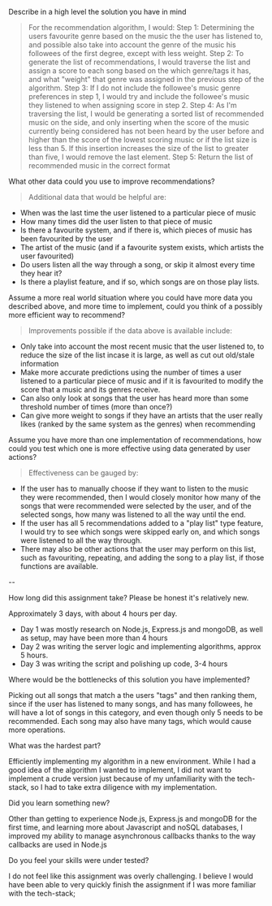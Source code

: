 Describe in a high level the solution you have in mind
> For the recommendation algorithm, I would:
Step 1: Determining the users favourite genre based on the music the the user has listened to, and possible also take into account the genre of the music his followees of the first degree, except with less weight.
Step 2: To generate the list of recommendations, I would traverse the list and assign a score to each song based on the which genre/tags it has, and what "weight" that genre was assigned in the previous step of the algorithm.
Step 3: If I do not include the followee's music genre preferences in step 1, I would try and include the followee's music they listened to when assigning score in step 2.
Step 4: As I'm traversing the list, I would be generating a sorted list of recommended music on the side, and only inserting when the score of the music currently being considered has not been heard by the user before and higher than the score of the lowest scoring music or if the list size is less than 5. If this insertion increases the size of the list to greater than five, I would remove the last element.
Step 5: Return the list of recommended music in the correct format

What other data could you use to improve recommendations?
> Additional data that would be helpful are: 
- When was the last time the user listened to a particular piece of music
- How many times did the user listen to that piece of music
- Is there a favourite system, and if there is, which pieces of music has been favourited by the user
- The artist of the music (and if a favourite system exists, which artists the user favourited)
- Do users listen all the way through a song, or skip it almost every time they hear it?
- Is there a playlist feature, and if so, which songs are on those play lists.


Assume a more real world situation where you could have more data you described above, and more time to implement, could you think of a possibly more efficient way to recommend?
> Improvements possible if the data above is available include:
- Only take into account the most recent music that the user listened to, to reduce the size of the list incase it is large, as well as cut out old/stale information
- Make more accurate predictions using the number of times a user listened to a particular piece of music and if it is favourited to modify the score that a music and its genres receive.
- Can also only look at songs that the user has heard more than some threshold number of times (more than once?)
- Can give more weight to songs if they have an artists that the user really likes (ranked by the same system as the genres) when recommending

Assume you have more than one implementation of recommendations, how could you test which one is more effective using data generated by user actions?
>Effectiveness can be gauged by: 
- If the user has to manually choose if they want to listen to the music they were recommended, then I would closely monitor how many of the songs that were recommended were selected by the user, and of the selected songs, how many was listened to all the way until the end.
- If the user has all 5 recommendations added to a "play list" type feature, I would try to see which songs were skipped early on, and which songs were listened to all the way through.
- There may also be other actions that the user may perform on this list, such as favouriting, repeating, and adding the song to a play list, if those functions are available.

--

How long did this assignment take? Please be honest it's relatively new.
>
Approximately 3 days, with about 4 hours per day.
- Day 1 was mostly research on Node.js, Express.js and mongoDB, as well as setup, may have been more than 4 hours
- Day 2 was writing the server logic and implementing algorithms, approx 5 hours.
- Day 3 was writing the script and polishing up code, 3-4 hours

Where would be the bottlenecks of this solution you have implemented?
>
Picking out all songs that match a the users "tags" and then ranking them, since if the user has listened to many songs, and has many followees, he will have a lot of songs in this category, and even though only 5 needs to be recommended. Each song may also have many tags, which would cause more operations.
 

What was the hardest part?
>
Efficiently implementing my algorithm in a new environment. While I had a good idea of the algorithm I wanted to implement, I did not want to implement a crude version just because of my unfamiliarity with the tech-stack, so I had to take extra diligence with my implementation.

Did you learn something new?
> 
Other than getting to experience Node.js, Express.js and mongoDB for the first time, and learning more about Javascript and noSQL databases, I improved my ability to manage asynchronous callbacks thanks to the way callbacks are used in Node.js

Do you feel your skills were under tested?
>
I do not feel like this assignment was overly challenging. I believe I would have been able to very quickly finish the assignment if I was more familiar with the tech-stack;